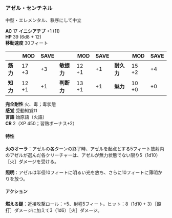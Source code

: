 ### アゼル・センチネル
中型・エレメンタル、秩序にして中立

**AC** 17 **イニシアチブ** +1 (11)  
**HP** 39 (6d8 + 12)  
**移動速度** 30フィート

|      | MOD | SAVE |      | MOD | SAVE |      | MOD | SAVE |
|------|-----|------|------|-----|------|------|-----|------|
| **筋力** | 17 +3 | +3 | **敏捷力** | 12 +1 | +1 | **耐久力** | 15 +2 | +4 |
| **知力** | 12 +1 | +1 | **判断力** | 13 +1 | +1 | **魅力** | 10 +0 | +0 |

**完全耐性** 火、毒；毒状態  
**感覚** 受動知覚11  
**言語** 始原語（火語）  
**CR** 2（XP 450；習熟ボーナス+2）

#### 特性

**火のオーラ**：アゼルの各ターンの終了時、アゼルを起点とする5フィート放射内のアゼルが選んだ各クリーチャーは、アゼルが無力状態でない限り5（1d10）［火］ダメージを受ける。

**照明**：アゼルは半径10フィートに明るい光を放ち、さらに10フィートに薄明かりを放つ。

#### アクション

**燃える鎚**：近接攻撃ロール：+5、射程5フィート。ヒット：8（1d10 + 3）［殴打］ダメージに加えて3（1d6）［火］ダメージ。